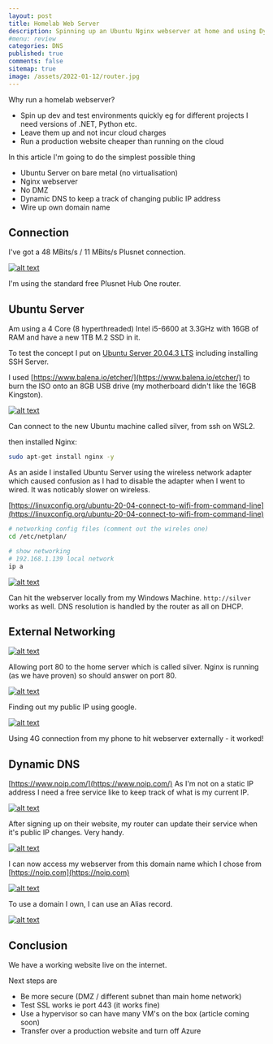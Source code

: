 ```yaml
---
layout: post
title: Homelab Web Server 
description: Spinning up an Ubuntu Nginx webserver at home and using Dynamic DNS.
#menu: review
categories: DNS 
published: true 
comments: false     
sitemap: true
image: /assets/2022-01-12/router.jpg
---
```


<!-- [![alt text](/assets/2021-10-22/email-cover.jpg "email"){:width="800px"}](/assets/2021-10-22/email-cover.jpg) -->
<!-- [![alt text](/assets/2021-10-22/email-cover.jpg "Thanks to Solen Feyissa on unsplash - https://unsplash.com/@solenfeyissa")](https://unsplash.com/@solenfeyissa) -->


<!-- [![alt text](/assets/2021-12-21/desk.jpg "email")](/assets/2021-12-21/desk.jpg) -->

Why run a homelab webserver?

- Spin up dev and test environments quickly eg for different projects I need versions of .NET, Python etc.
- Leave them up and not incur cloud charges
- Run a production website cheaper than running on the cloud

In this article I'm going to do the simplest possible thing

- Ubuntu Server on bare metal (no virtualisation)
- Nginx webserver
- No DMZ
- Dynamic DNS to keep a track of changing public IP address
- Wire up own domain name

## Connection

I've got a 48 MBits/s / 11 MBits/s Plusnet connection.

[![alt text](/assets/2022-01-12/router.jpg "router")](/assets/2022-01-12/router.jpg)

I'm using the standard free Plusnet Hub One router.


## Ubuntu Server

Am using a 4 Core (8 hyperthreaded) Intel i5-6600 at 3.3GHz with 16GB of RAM and have a new 1TB M.2 SSD in it.

To test the concept I put on [Ubuntu Server 20.04.3 LTS](https://ubuntu.com/download/server) including installing SSH Server.

I used [https://www.balena.io/etcher/](https://www.balena.io/etcher/) to burn the ISO onto an 8GB USB drive (my motherboard didn't like the 16GB Kingston).

[![alt text](/assets/2022-01-12/ssh.jpg "r")](/assets/2022-01-12/ssh.jpg)

Can connect to the new Ubuntu machine called silver, from ssh on WSL2.

then installed Nginx:
```bash
sudo apt-get install nginx -y
```

As an aside I installed Ubuntu Server using the wireless network adapter which caused confusion as I had to disable the adapter when I went to wired. It was noticably slower on wireless.

[https://linuxconfig.org/ubuntu-20-04-connect-to-wifi-from-command-line](https://linuxconfig.org/ubuntu-20-04-connect-to-wifi-from-command-line) 

```bash
# networking config files (comment out the wireles one)
cd /etc/netplan/

# show networking 
# 192.168.1.139 local network
ip a
```

[![alt text](/assets/2022-01-12/1.jpg "r")](/assets/2022-01-12/1.jpg)

Can hit the webserver locally from my Windows Machine. `http://silver` works as well. DNS resolution is handled by the router as all on DHCP. 



## External Networking

[![alt text](/assets/2022-01-12/admin.jpg "admin")](/assets/2022-01-12/admin.jpg)

Allowing port 80 to the home server which is called silver. Nginx is running (as we have proven) so should answer on port 80.

[![alt text](/assets/2022-01-12/ip.jpg "ip")](/assets/2022-01-12/ip.jpg)

Finding out my public IP using google.

[![alt text](/assets/2022-01-12/phone.jpg "phone")](/assets/2022-01-12/phone.jpg)

Using 4G connection from my phone to hit webserver externally - it worked!

## Dynamic DNS

[https://www.noip.com/](https://www.noip.com/) As I'm not on a static IP address I need a free service like to keep track of what is my current IP.

[![alt text](/assets/2022-01-12/noip.jpg "noip")](/assets/2022-01-12/noip.jpg)

After signing up on their website, my router can update their service when it's public IP changes. Very handy.

[![alt text](/assets/2022-01-12/hopto.jpg "hopto")](/assets/2022-01-12/hopto.jpg)

I can now access my webserver from this domain name which I chose from [https://noip.com](https://noip.com)

[![alt text](/assets/2022-01-12/dnsimple.jpg "dnsimple")](/assets/2022-01-12/dnsimple.jpg)

To use a domain I own, I can use an Alias record.

[![alt text](/assets/2022-01-12/blcc.jpg "blcc")](/assets/2022-01-12/blcc.jpg)

## Conclusion

We have a working website live on the internet.

Next steps are

- Be more secure (DMZ / different subnet than main home network) 
- Test SSL works ie port 443 (it works fine)
- Use a hypervisor so can have many VM's on the box (article coming soon)
- Transfer over a production website and turn off Azure


